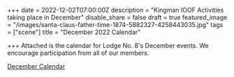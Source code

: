 +++
date = 2022-12-02T07:00:00Z
description = "Kingman IOOF Activities taking place in December"
disable_share = false
draft = true
featured_image = "/images/santa-claus-father-time-1874-5882327-4258443035.jpg"
tags = ["scene"]
title = "December 2022 Calendar"

+++
Attached is the calendar for Lodge No. 8's December events.  We encourage participation from all of our members.

[December Calendar](/images/odd-fellows-december-2022.pdf)
